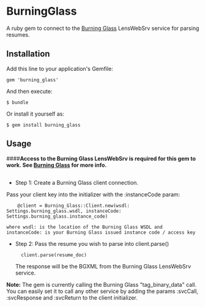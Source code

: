 
# BurningGlass

A ruby gem to connect to the  [Burning Glass](http://www.burning-glass.com/) LensWebSrv service for parsing resumes.

## Installation

Add this line to your application's Gemfile:

    gem 'burning_glass'

And then execute:

    $ bundle

Or install it yourself as:

    $ gem install burning_glass

## Usage


####**Access to the Burning Glass LensWebSrv is required for this gem to work. See [Burning Glass](http://www.burning-glass.com/) for more info.**

##

- Step 1:
        Create a Burning Glass client connection.

Pass your client key into the initializer with the :instanceCode param:

        @client = Burning_Glass::Client.new(wsdl: Settings.burning_glass.wsdl, instanceCode: Settings.burning_glass.instance_code)

    where wsdl: is the location of the Burning Glass WSDL and instanceCode: is your Burning Glass issued instance code / access key

- Step 2:
        Pass the resume you wish to parse into client.parse()

        client.parse(resume_doc)

    The response will be the BGXML from the Burning Glass LensWebSrv service.

**Note:** The gem is currently calling the Burning Glass "tag_binary_data" call. You can easily set it to call any other service by adding the params :svcCall, :svcResponse and :svcReturn to the client initializer.
